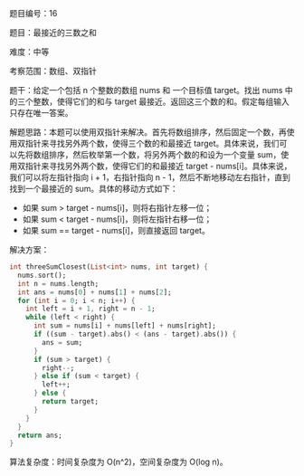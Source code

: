 题目编号：16

题目：最接近的三数之和

难度：中等

考察范围：数组、双指针

题干：给定一个包括 n 个整数的数组 nums 和 一个目标值 target。找出 nums 中的三个整数，使得它们的和与 target 最接近。返回这三个数的和。假定每组输入只存在唯一答案。

解题思路：本题可以使用双指针来解决。首先将数组排序，然后固定一个数，再使用双指针来寻找另外两个数，使得三个数的和最接近 target。具体来说，我们可以先将数组排序，然后枚举第一个数，将另外两个数的和设为一个变量 sum，使用双指针来寻找另外两个数，使得它们的和最接近 target - nums[i]。具体来说，我们可以将左指针指向 i + 1，右指针指向 n - 1，然后不断地移动左右指针，直到找到一个最接近的 sum。具体的移动方式如下：

- 如果 sum > target - nums[i]，则将右指针左移一位；
- 如果 sum < target - nums[i]，则将左指针右移一位；
- 如果 sum == target - nums[i]，则直接返回 target。

解决方案：

```dart
int threeSumClosest(List<int> nums, int target) {
  nums.sort();
  int n = nums.length;
  int ans = nums[0] + nums[1] + nums[2];
  for (int i = 0; i < n; i++) {
    int left = i + 1, right = n - 1;
    while (left < right) {
      int sum = nums[i] + nums[left] + nums[right];
      if ((sum - target).abs() < (ans - target).abs()) {
        ans = sum;
      }
      if (sum > target) {
        right--;
      } else if (sum < target) {
        left++;
      } else {
        return target;
      }
    }
  }
  return ans;
}
```

算法复杂度：时间复杂度为 O(n^2)，空间复杂度为 O(log n)。